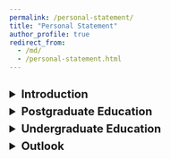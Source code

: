 ```yaml
---
permalink: /personal-statement/
title: "Personal Statement"
author_profile: true
redirect_from: 
  - /md/
  - /personal-statement.html
---
```

<style>
details summary {
  font-weight: bold;
  font-size: 20px;
}

details[open] summary {
  font-size: 20px; /* 设置展开后折叠标题的字号 */
}

details p {
  font-size: 24px; /* 设置被折叠部分的字号 */
  margin-top: 12px; /* 去除段落的上边距 */
  margin-bottom: 12px; /* 设置段落的下边距 */
}

.half-line {
  line-height: 0.5;
}
</style>
<div class="half-line"><br></div>
<div class="half-line"><br></div>
<details>
  <summary>Introduction</summary>
<p>
  <br>
I am a Product Engineer in the semiconductor industry, specializing in computational lithography. My work involves Python programming to enhance and validate photolithography models and new features. The primary model I work on simulates the entire process from exposure to development, aiming to improve photolithography resolution. This contributes significantly to the advancement of semiconductor manufacturing technology.
<br><br>
In 2020, I graduated with a B.S. in Physics from Shanxi University, where I studied under the guidance of Prof. LI Weidong. Following graduation, I had the opportunity to delve into the molecular beam epitaxy (MBE) growth of Si/Ge nanowires with controlled in-plane orientation. This research was conducted under the supervision of Prof. ZHANG Jianjun from the Institute of Physics, Chinese Academy of Sciences (CAS). This July, I earned my Master's degree through a joint program offered by the Southern University of Science and Technology and the Institute of Physics, CAS. Under the guidance of Prof. HE Yu, I dedicated my studies to silicon-based quantum dots, with a primary focus on quantum simulation using STM hydrogen depassivation lithography.
</p>
</details>
<div class="half-line"><br></div>
<details>
  <summary>Postgraduate Education</summary>
<p>
  <br>
I began my postgraduate studies and research journey in 2021 after achieving the highest score on the admission exam. I was privileged to be part of Group N09 at the renowned Institute of Physics, CAS, where I focused on the growth of in-plane ordered Si/Ge nanowires using molecular beam epitaxy.
<br><br>
In my initial semester of graduate school, I dedicatedly pursued multiple professional courses, achieving an excellent GPA of 3.74. Additionally, I had the opportunity to acquire practical experience in operating STM and MBE combined ultrahigh vacuum systems under the guidance of Prof. WANG Gan from the Southern University of Science and Technology while studying the interfacial superconductivity of iron telluride heterojunctions.
<br><br>
In the subsequent semester, alongside my continued coursework finished with an overall GPA of 3.65, I immersed myself in the STM laboratory dedicated to quantum computing on quantum dots in silicon, where I honed my skills in the fundamental operations of STM hydrogen depassivation lithography for silicon samples. It involved every crucial step, ranging from sample degas, flash, H cover preparation, and tip electrochemical etching to STM hydrogen depassivation lithography, dosing, incorporation, and MBE encapsulation. My scientific work consistently earned the highest grade in evaluations among my peers in our research group each semester.
<br><br>
At the initial stage of building the experimental system, I actively participated in every aspect, including component installation, troubleshooting, and equipment maintenance. Through numerous rounds of sample replacement, we eventually developed a more advanced processing technology and experimental conditions. However, this journey was challenging. I encountered difficulties such as substrate contamination and the adverse effects of epitaxial conditions on the transport properties of the devices. Each problem required extensive experimentation, comparison, and technical improvements spanning several months or even longer. It was during this process that my experimental thinking and innovation skills were practically exercised and improved. For instance, we emulated and designed some charge deflectors to address the issue of device leakage caused by the partial impact of the high-energy electron beam from the EBVV on the sample. These deflectors effectively redirected the charge away from the target direction, safeguarding the transport properties of the sample.
<br><br>
After the completion of initial exploratory work and the establishment of sound experimental conditions, I embarked on further research focusing on the following subjects to advance scientific understanding in my field:
<ul>
<li> Comparison of the impact from different incorporation and annealing conditions, as well as the presence or absence of a locking layer, on the segregation of P and B and on the conductivity of samples</li>
<li> Realization low-temperature homoepitaxy of silicon, aiming at achieving exceptional surface quality and atomic-level flatness.</li>
<li> Rigorous inspection and comparison of the conductivity and leakage in tunnel junctions with varying gap widths, aiming to optimize the performance of more complex devices.</li>
<li> Exploration single-electron transistors (SETs) with highly steady transport properties.</li>
<li> Studying the properties of single-electron pumps (SEPs) with the transport characteristics of multiple quantum dots.</li>
<li> Advancing the alignment technique of 3D top-electrodes integration, enabling the precise control of energy level for various devices.</li>
<li> Quantum simulation of the dynamic AC-driven SSH model utilizing STM hydrogen depassivation lithography technique.</li>
<li> Experimental realization of the critical phase utilizing silicon quantum dot systems.</li>
</ul>
  
To comprehensively enhance my experimental proficiency, I actively engaged in learning and successfully completed application tests involving various micro-nano machining equipments, such as the step profiler, lithography machine, laser direct writing system, and SEM.
<br><br>
Additionally, alongside my experimental research, I devoted considerable effort to acquiring and honing my skills in Python programming, enabling calculations for simple quantum mechanics problems. For instance, I successfully calculated the energy spectrum of the static SSH model, a significant model for topological insulators, and further elucidated the quasi-energy spectrum and transport properties of the dynamic AC-driven SSH model. Besides, recent works include completing a chapter on the simulation of one-dimensional spin chains using STM technology in the atomic manufacturing textbook edited by Prof. SONG Fengqi of Nanjing University. 
<br><br>
Finally, I was honored as an Outstanding Graduate Student and an Outstanding Graduating Student by SUStech this year.
</p>
</details>
<div class="half-line"><br></div>
<details>
  <summary>Undergraduate Education</summary>
<p>
  <br>
In 2016, I was admitted to the School of Mathematical Sciences at Shanxi University, achieving the highest score in the college entrance examination. As an active class committee member, I diligently organized and participated in various student organizations, community activities, and class events. By fostering a positive, optimistic, united, and friendly class culture, I successfully cultivated collective cohesion and established a conducive academic atmosphere for classmates' studies and daily lives. Consequently, I was honored with the title of "Excellent Student Leader."
<br><br>
In the following year, though ranking 4th out of 198 students in the School of Mathematical Sciences, I decided to switch my major to the School of Physical and Electronic Engineering. Then, under the guidance of Prof. XIAO Liantuan, I embarked on an undergraduate scientific research project titled "Real-time Single Molecule Dynamics Information Extraction Based on Quantum Coherence Modulation and FPGA."
In August 2018, representing our school, I participated in the 9th China Undergraduate Physics Tournament and achieved the third prize. In September 2018, I participated in the 10th Chinese Mathematics Competitions and earned the second prize. In October 2018, I competed in the National Undergraduate Mathematical Contest in Modeling, clinching the second prize as well.
<br><br>
In March 2019, I was privileged to present an oral report entitled "Laser Medical Image Processing based on Neighborhood Concerned Gaussian Mixture Model" at the 14th National Conference on Laser Technology and Optoelectronics (LTO 2019) and the Chinese Optical Ten Progress in 2018. Meanwhile, I published this paper as the first author. In this research, we proposed a novel approach to laser medical image segmentation utilizing the Neighborhood Concerned Gaussian mixture model, addressing its limitations in terms of segmentation accuracy and noise resistance. In July 2019, I participated in the Provincial Competition of the 16th "Challenge Cup" Undergraduate Extracurricular Academic Science and Technology Work Contest for College Students. Presenting my personal project, I was honored to be awarded the grand prize.
<br><br>
Finally, under the meticulous guidance of Prof. LI Weidong, I successfully culminated my undergraduate journey by completing my graduation thesis on the topic of "Theoretical Research on Rabi Oscillation and Rabi Spectrum." My thesis underwent rigorous examination and ultimately garnered recognition as an excellent graduation thesis.
</p>
</details>
<div class="half-line"><br></div>
<details>
  <summary>Outlook</summary>
<p>
  <br>
I'm embarking on a path of scientific research, ready to tackle any obstacles that come my way. The road ahead is long, but I'm dedicated to exploring it. I'm enthusiastic about pursuing my ideals, and I will always cherish the vigor of my youth. I'm aiming high but staying grounded as I chart my future course.
</p>
</details>

